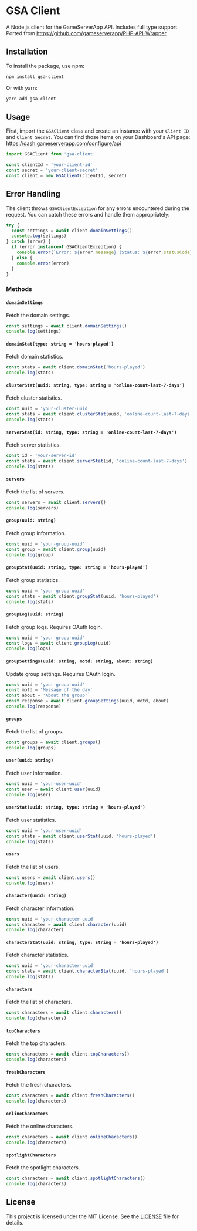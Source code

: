 
# GSA Client

A Node.js client for the GameServerApp API. Includes full type support. Ported from https://github.com/gameserverapp/PHP-API-Wrapper

## Installation

To install the package, use npm:

```bash
npm install gsa-client
```

Or with yarn:

```bash
yarn add gsa-client
```

## Usage

First, import the `GSAClient` class and create an instance with your `Client ID` and `Client Secret`. You can find those items on your Dashboard's API page: https://dash.gameserverapp.com/configure/api

```typescript
import GSAClient from 'gsa-client'

const clientId = 'your-client-id'
const secret = 'your-client-secret'
const client = new GSAClient(clientId, secret)
```

## Error Handling

The client throws `GSAClientException` for any errors encountered during the request. You can catch these errors and handle them appropriately:

```typescript
try {
  const settings = await client.domainSettings()
  console.log(settings)
} catch (error) {
  if (error instanceof GSAClientException) {
    console.error(`Error: ${error.message} (Status: ${error.statusCode})`)
  } else {
    console.error(error)
  }
}
```

### Methods

#### `domainSettings`

Fetch the domain settings.

```typescript
const settings = await client.domainSettings()
console.log(settings)
```

#### `domainStat(type: string = 'hours-played')`

Fetch domain statistics.

```typescript
const stats = await client.domainStat('hours-played')
console.log(stats)
```

#### `clusterStat(uuid: string, type: string = 'online-count-last-7-days')`

Fetch cluster statistics.

```typescript
const uuid = 'your-cluster-uuid'
const stats = await client.clusterStat(uuid, 'online-count-last-7-days')
console.log(stats)
```

#### `serverStat(id: string, type: string = 'online-count-last-7-days')`

Fetch server statistics.

```typescript
const id = 'your-server-id'
const stats = await client.serverStat(id, 'online-count-last-7-days')
console.log(stats)
```

#### `servers`

Fetch the list of servers.

```typescript
const servers = await client.servers()
console.log(servers)
```

#### `group(uuid: string)`

Fetch group information.

```typescript
const uuid = 'your-group-uuid'
const group = await client.group(uuid)
console.log(group)
```

#### `groupStat(uuid: string, type: string = 'hours-played')`

Fetch group statistics.

```typescript
const uuid = 'your-group-uuid'
const stats = await client.groupStat(uuid, 'hours-played')
console.log(stats)
```

#### `groupLog(uuid: string)`

Fetch group logs. Requires OAuth login.

```typescript
const uuid = 'your-group-uuid'
const logs = await client.groupLog(uuid)
console.log(logs)
```

#### `groupSettings(uuid: string, motd: string, about: string)`

Update group settings. Requires OAuth login.

```typescript
const uuid = 'your-group-uuid'
const motd = 'Message of the day'
const about = 'About the group'
const response = await client.groupSettings(uuid, motd, about)
console.log(response)
```

#### `groups`

Fetch the list of groups.

```typescript
const groups = await client.groups()
console.log(groups)
```

#### `user(uuid: string)`

Fetch user information.

```typescript
const uuid = 'your-user-uuid'
const user = await client.user(uuid)
console.log(user)
```

#### `userStat(uuid: string, type: string = 'hours-played')`

Fetch user statistics.

```typescript
const uuid = 'your-user-uuid'
const stats = await client.userStat(uuid, 'hours-played')
console.log(stats)
```

#### `users`

Fetch the list of users.

```typescript
const users = await client.users()
console.log(users)
```

#### `character(uuid: string)`

Fetch character information.

```typescript
const uuid = 'your-character-uuid'
const character = await client.character(uuid)
console.log(character)
```

#### `characterStat(uuid: string, type: string = 'hours-played')`

Fetch character statistics.

```typescript
const uuid = 'your-character-uuid'
const stats = await client.characterStat(uuid, 'hours-played')
console.log(stats)
```

#### `characters`

Fetch the list of characters.

```typescript
const characters = await client.characters()
console.log(characters)
```

#### `topCharacters`

Fetch the top characters.

```typescript
const characters = await client.topCharacters()
console.log(characters)
```

#### `freshCharacters`

Fetch the fresh characters.

```typescript
const characters = await client.freshCharacters()
console.log(characters)
```

#### `onlineCharacters`

Fetch the online characters.

```typescript
const characters = await client.onlineCharacters()
console.log(characters)
```

#### `spotlightCharacters`

Fetch the spotlight characters.

```typescript
const characters = await client.spotlightCharacters()
console.log(characters)
```


## License

This project is licensed under the MIT License. See the [LICENSE](LICENSE) file for details.
